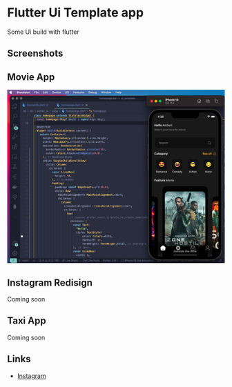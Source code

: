 # Flutter Ui Template app

Some Ui build with flutter

## Screenshots

## Movie App

![alt text](assets/screenshots/movieapp.png)

## Instagram Redisign

Coming soon

## Taxi App

Coming soon

## Links

- [Instagram](https://www.instagram.com/the.coders01/)

